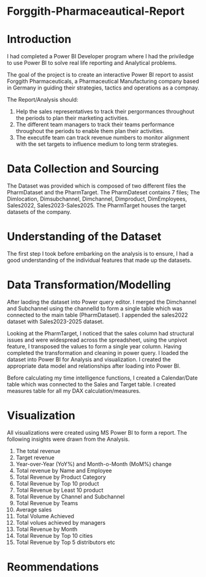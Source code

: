 # Forggith-Pharmaceautical-Report
# Introduction
I had completed a Power BI Developer program where I had the priviledge to use Power BI to solve real life reporting and Analytical problems. 

The goal of the project is to create an interactive Power BI report to assist Forggith Pharmaceuticals, a Pharmaceutical Manufacturing company based in Germany in guiding their strategies, tactics and operations as a compnay.

The Report/Analysis should:
1. Help the sales representatives to track their pergormances throughout the periods to plan their marketing activities.
2. The different team managers to track their teams performance throughout the periods to enable them plan their activities.
3. The executife team can track revenue numbers to monitor alignment with the set targets to influence medium to long term strategies.

# Data Collection and Sourcing
The Dataset was provided which is composed of two different files the PharmDataset and the PharmTarget. The PharmDateset contains 7 files; The Dimlocation, Dimsubchannel, Dimchannel, Dimproduct, DimEmployees, Sales2022, Sales2023-Sales2025. The PharmTarget houses the target datasets of the company.

# Understanding of the Dataset
The first step I took before embarking on the analysis is to ensure, I had a good understanding of the individual features that made up the datasets.

# Data Transformation/Modelling
After laoding the dataset into Power query editor. I merged the Dimchannel and Subchannel using the channelId to form a single table which was connected to the main table (PharmDataset). I appended the sales2022 dataset with Sales2023-2025 dataset.

Looking at the PharmTarget, I noticed that the sales column had structural issues and were widespread across the spreadsheet, using the unpivot feature, I transposed the values to form a single year column.  Having completed the transformation and cleaning in power query. I loaded the dataset into Power BI for Analysis and visualization. I created the appropriate data model and relationships after loading into Power BI. 

Before calculating my time intelligence functions, I created a Calendar/Date table which was connected to the Sales and Target table. I created measures table for all my DAX calculation/measures.

# Visualization
All visualizations were created using MS Power BI to form a report. The following insights were drawn from the Analysis.

1. The total revenue
2. Target revenue
3. Year-over-Year (YoY%) and Month-o-Month (MoM%) change
4. Total revenue by Name and Employee
5. Total Revenue by Product Category
6. Total Revenue by Top 10 product
7. Total Revenue by Least 10 product
8. Total Revenue by Channel and Subchannel
9. Total Revenue by Teams
10. Average sales
11. Total Volume Achieved
12. Total volues achieved by managers
13. Total Revenue by Month
14. Total Revenue by Top 10 cities
15. Total Revenue by Top 5 distributors etc

# Reommendations

